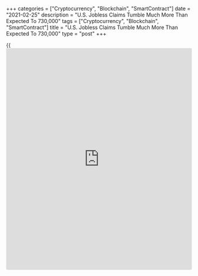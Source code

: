 +++
categories = ["Cryptocurrency", "Blockchain", "SmartContract"]
date = "2021-02-25"
description = "U.S. Jobless Claims Tumble Much More Than Expected To 730,000"
tags = ["Cryptocurrency", "Blockchain", "SmartContract"]
title = "U.S. Jobless Claims Tumble Much More Than Expected To 730,000"
type = "post"
+++

{{<iframe id="large-banner" src="https://www.bounty.group/#slide=6.0" width="100%" height="600" scrolling="no" style="border: 0px solid rgb(216, 221, 230); border-radius: 3px;">}}

A report released by the Labor Department on Thursday showed a steep
drop in first-time claims for U.S. unemployment benefits in the week
ended February 20th.

The Labor Department said initial jobless claims tumbled to 730,000, a
decrease of 111,000 from the previous week's revised level of 841,000.

Economists had expected jobless claims to drop to 838,000 from the
861,000 originally reported for the previous week.

With the much bigger than expected decrease, jobless claims fell to
their lowest level since hitting 716,000 in the week ended November
28th.

"The drop may be signaling a turning point for labor market conditions,"
said Nancy Vanden Houten, Lead Economist at Oxford Economics. "However,
the data continue to suffer from noise related to issues of backlogs and
[fraud](https://www.letsplayfx.com/blog/cryptocurrency-fraud/)."

She added, "We expect a more sustainable labor market recovery to take
hold closer to mid-year with broader vaccine distribution and the
arrival of more fiscal support."

The report showed the less volatile four-week moving average also fell
to 807,750, a decrease of 20,500 from the previous week's revised
average of 828,250.

Continuing claims, a reading on the number of people receiving ongoing
unemployment assistance, also declined by 101,000 to 4.419 million in
the week ended February 13th.

The four-week moving average of continuing claims dropped to 4,547,000,
a decrease of 91,500 from the previous week's revised average of
4,638,500.

Next Friday, the Labor Department is scheduled to release its more
closely watched monthly employment report for February.

For comments and feedback [contact](https://www.playgroundfx.com/contact/): editorial@rtt[news](https://www.letsplayfx.com/blog/forex-news-website/).com

[Economic News][1]

 **What parts of the world are seeing the best (and worst) economic
performances lately? Click[here][2] to check out our [Econ Scorecard][2]
and find out! See up-to-the-moment [ranking](https://www.playgroundfx.com/blog/crypto-exchange-ranking/)s for the best and worst
performers in [GDP][3], [unemployment rate][4], [inflation][5] and much
more.**

   1. www.rtt[news](https://www.letsplayfx.com/blog/forex-news-website/).com/Content/EconomicNews.aspx
   2. www.rtt[news](https://www.letsplayfx.com/blog/forex-news-website/).com/economic-scorecard/world-rank/retail-sales/highest-performance.aspx
   3. www.rtt[news](https://www.letsplayfx.com/blog/forex-news-website/).com/economic-scorecard/world-rank/GDP/highest-performance.aspx
   4. www.rtt[news](https://www.letsplayfx.com/blog/forex-news-website/).com/economic-scorecard/world-rank/unemployment-rate/lowest-performance.aspx
   5. www.rtt[news](https://www.letsplayfx.com/blog/forex-news-website/).com/economic-scorecard/world-rank/CPI/highest-performance.aspx